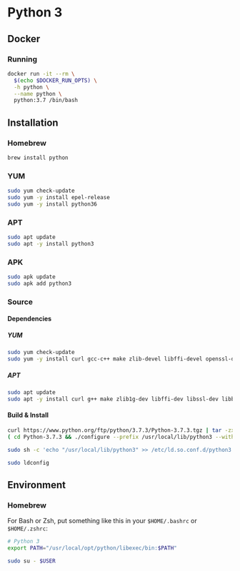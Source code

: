 # Python 3

## Docker

### Running

```sh
docker run -it --rm \
  $(echo $DOCKER_RUN_OPTS) \
  -h python \
  --name python \
  python:3.7 /bin/bash
```

## Installation

### Homebrew

```sh
brew install python
```

### YUM

```sh
sudo yum check-update
sudo yum -y install epel-release
sudo yum -y install python36
```

### APT

```sh
sudo apt update
sudo apt -y install python3
```

### APK

```sh
sudo apk update
sudo apk add python3
```

### Source

#### Dependencies

##### YUM

```sh
sudo yum check-update
sudo yum -y install curl gcc-c++ make zlib-devel libffi-devel openssl-devel bzip2-devel readline-devel sqlite-devel
```

##### APT

```sh
sudo apt update
sudo apt -y install curl g++ make zlib1g-dev libffi-dev libssl-dev libbz2-dev libreadline-dev libsqlite3-dev
```

#### Build & Install

```sh
curl https://www.python.org/ftp/python/3.7.3/Python-3.7.3.tgz | tar -zx
( cd Python-3.7.3 && ./configure --prefix /usr/local/lib/python3 --with-threads --enable-shared && make && sudo make altinstall ) && rm -r Python-3.7.3
```

```sh
sudo sh -c 'echo "/usr/local/lib/python3" >> /etc/ld.so.conf.d/python3.conf'
```

```sh
sudo ldconfig
```

## Environment

### Homebrew

For Bash or Zsh, put something like this in your `$HOME/.bashrc` or `$HOME/.zshrc`:

```sh
# Python 3
export PATH="/usr/local/opt/python/libexec/bin:$PATH"
```

```sh
sudo su - $USER
```
